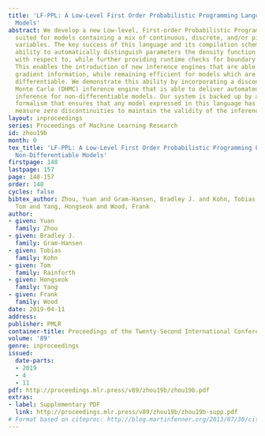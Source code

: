 ```yaml
---
title: 'LF-PPL: A Low-Level First Order Probabilistic Programming Language for Non-Differentiable
  Models'
abstract: We develop a new Low-level, First-order Probabilistic Programming Language (LF-PPL)
  suited for models containing a mix of continuous, discrete, and/or piecewise-continuous
  variables. The key success of this language and its compilation scheme is in its
  ability to automatically distinguish parameters the density function is discontinuous
  with respect to, while further providing runtime checks for boundary crossings.
  This enables the introduction of new inference engines that are able to exploit
  gradient information, while remaining efficient for models which are not everywhere
  differentiable. We demonstrate this ability by incorporating a discontinuous Hamiltonian
  Monte Carlo (DHMC) inference engine that is able to deliver automated and efficient
  inference for non-differentiable models. Our system is backed up by a mathematical
  formalism that ensures that any model expressed in this language has a density with
  measure zero discontinuities to maintain the validity of the inference engine.
layout: inproceedings
series: Proceedings of Machine Learning Research
id: zhou19b
month: 0
tex_title: 'LF-PPL: A Low-Level First Order Probabilistic Programming Language for
  Non-Differentiable Models'
firstpage: 148
lastpage: 157
page: 148-157
order: 148
cycles: false
bibtex_author: Zhou, Yuan and Gram-Hansen, Bradley J. and Kohn, Tobias and Rainforth,
  Tom and Yang, Hongseok and Wood, Frank
author:
- given: Yuan
  family: Zhou
- given: Bradley J.
  family: Gram-Hansen
- given: Tobias
  family: Kohn
- given: Tom
  family: Rainforth
- given: Hongseok
  family: Yang
- given: Frank
  family: Wood
date: 2019-04-11
address: 
publisher: PMLR
container-title: Proceedings of the Twenty-Second International Conference on Artificial Intelligence and Statistics
volume: '89'
genre: inproceedings
issued:
  date-parts:
  - 2019
  - 4
  - 11
pdf: http://proceedings.mlr.press/v89/zhou19b/zhou19b.pdf
extras:
- label: Supplementary PDF
  link: http://proceedings.mlr.press/v89/zhou19b/zhou19b-supp.pdf
# Format based on citeproc: http://blog.martinfenner.org/2013/07/30/citeproc-yaml-for-bibliographies/
---
```

